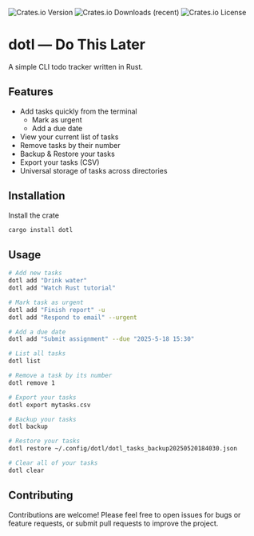 ![Crates.io Version](https://img.shields.io/crates/v/dotl?style=for-the-badge&labelColor=%23000000)
![Crates.io Downloads (recent)](https://img.shields.io/crates/dr/dotl?style=for-the-badge&labelColor=%23000000)
![Crates.io License](https://img.shields.io/crates/l/dotl?style=for-the-badge&labelColor=%23000000)

# dotl — Do This Later

A simple CLI todo tracker written in Rust.

## Features

* Add tasks quickly from the terminal
  * Mark as urgent
  * Add a due date
* View your current list of tasks
* Remove tasks by their number
* Backup & Restore your tasks
* Export your tasks (CSV)
* Universal storage of tasks across directories

## Installation

Install the crate

```bash
cargo install dotl
```

## Usage

```bash
# Add new tasks
dotl add "Drink water"
dotl add "Watch Rust tutorial"

# Mark task as urgent
dotl add "Finish report" -u
dotl add "Respond to email" --urgent

# Add a due date
dotl add "Submit assignment" --due "2025-5-18 15:30"

# List all tasks
dotl list

# Remove a task by its number
dotl remove 1

# Export your tasks
dotl export mytasks.csv

# Backup your tasks
dotl backup

# Restore your tasks
dotl restore ~/.config/dotl/dotl_tasks_backup20250520184030.json

# Clear all of your tasks
dotl clear
```

## Contributing

Contributions are welcome! Please feel free to open issues for bugs or feature requests,
or submit pull requests to improve the project.
